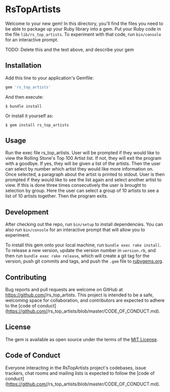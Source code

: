 # RsTopArtists

Welcome to your new gem! In this directory, you'll find the files you need to be able to package up your Ruby library into a gem. Put your Ruby code in the file `lib/rs_top_artists`. To experiment with that code, run `bin/console` for an interactive prompt.

TODO: Delete this and the text above, and describe your gem

## Installation

Add this line to your application's Gemfile:

```ruby
gem 'rs_top_artists'
```

And then execute:

    $ bundle install

Or install it yourself as:

    $ gem install rs_top_artists

## Usage

Run the exec file rs_top_artists. User will be prompted if they would like to view the Rolling Stone's Top 100 Artist list. If not, they will exit the program with a goodbye. If yes, they will be given a list of the artists. Then the user can select by number which artist they would like more information on. Once selected, a paragraph about the artist
is printed to stdout. User is then prompted if they would like to see the list again and select another artist to view. If this is done three times consecutively the user is brought to selection by group. Here the user can select a group of 10 artists to see a list of 10 artists together. Then the program exits.
## Development

After checking out the repo, run `bin/setup` to install dependencies. You can also run `bin/console` for an interactive prompt that will allow you to experiment.

To install this gem onto your local machine, run `bundle exec rake install`. To release a new version, update the version number in `version.rb`, and then run `bundle exec rake release`, which will create a git tag for the version, push git commits and tags, and push the `.gem` file to [rubygems.org](https://rubygems.org).

## Contributing

Bug reports and pull requests are welcome on GitHub at https://github.com/<github username>/rs_top_artists. This project is intended to be a safe, welcoming space for collaboration, and contributors are expected to adhere to the [code of conduct](https://github.com/<github username>/rs_top_artists/blob/master/CODE_OF_CONDUCT.md).


## License

The gem is available as open source under the terms of the [MIT License](https://opensource.org/licenses/MIT).

## Code of Conduct

Everyone interacting in the RsTopArtists project's codebases, issue trackers, chat rooms and mailing lists is expected to follow the [code of conduct](https://github.com/<github username>/rs_top_artists/blob/master/CODE_OF_CONDUCT.md).
